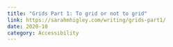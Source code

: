 ```yaml
---
title: "Grids Part 1: To grid or not to grid"
link: https://sarahmhigley.com/writing/grids-part1/
date: 2020-10
category: Accessibility
---
```

